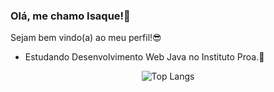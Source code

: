 ### Olá, me chamo Isaque!👋

Sejam bem vindo(a) ao meu perfil!😎

- Estudando Desenvolvimento Web Java no Instituto Proa.💙


<div align="center">

 ![Top Langs](https://github-readme-stats.vercel.app/api/top-langs/?username=IsaqueSouzaa&layout=compact&langs_count=10&theme=dark&hide_title=true)
</div>
 

